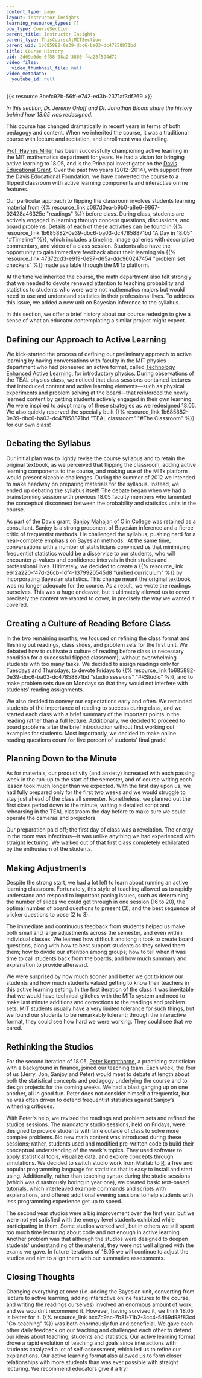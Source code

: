 ```yaml
---
content_type: page
layout: instructor_insights
learning_resource_types: []
ocw_type: CourseSection
parent_title: Instructor Insights
parent_type: ThisCourseAtMITSection
parent_uid: 1b685882-0e39-dbc6-ba03-dc47858871bd
title: Course History
uid: 2d69a0de-0f58-08a2-3880-f4a28f594d72
video_files:
  video_thumbnail_file: null
video_metadata:
  youtube_id: null
---
```


{{< resource 3befc92b-56ff-e742-ed3b-2371af3df269 >}}

_In this section, Dr. Jeremy Orloff and Dr. Jonathan Bloom share the history behind how 18.05 was redesigned._

This course has changed dramatically in recent years in terms of both pedagogy and content. When we inherited the course, it was a traditional course with lecture and recitation, and enrollment was dwindling.

[Prof. Haynes Miller](http://math.mit.edu/~hrm/) has been successfully championing active learning in the MIT mathematics department for years. He had a vision for bringing active learning to 18.05, and is the Principal Investigator on the [Davis Educational Grant](http://www.davisfoundations.org/site/educational.asp). Over the past two years (2012–2014), with support from the Davis Educational Foundation, we have converted the course to a flipped classroom with active learning components and interactive online features.

Our particular approach to flipping the classroom involves students learning material from {{% resource_link c087d0ea-b9b0-a8e6-9867-02428a46325e "readings" %}} before class. During class, students are actively engaged in learning through concept questions, discussions, and board problems. Details of each of these activities can be found in {{% resource_link 1b685882-0e39-dbc6-ba03-dc47858871bd "A Day in 18.05" "#Timeline" %}}, which includes a timeline, image galleries with descriptive commentary, and video of a class session. Students also have the opportunity to gain immediate feedback about their learning via {{% resource_link 47372cd3-e919-0e97-d65a-ddc960247454 "problem set checkers" %}} made available through the MITx platform.

At the time we inherited the course, the math department also felt strongly that we needed to devote renewed attention to teaching probability and statistics to students who were were not mathematics majors but would need to use and understand statistics in their professional lives. To address this issue, we added a new unit on Bayesian inference to the syllabus.

In this section, we offer a brief history about our course redesign to give a sense of what an educator contemplating a similar project might expect.

Defining our Approach to Active Learning
----------------------------------------

We kick-started the process of defining our preliminary approach to active learning by having conversations with faculty in the MIT physics department who had pioneered an active format, called [Technology Enhanced Active Learning](http://web.mit.edu/edtech/casestudies/teal.html), for introductory physics. During observations of the TEAL physics class, we noticed that class sessions contained lectures that introduced content and active learning elements—such as physical experiments and problem solving at the board—that reinforced the newly learned content by getting students actively engaged in their own learning. We were inspired to adopt many of these strategies as we redesigned 18.05. We also quickly reserved the specially built {{% resource_link 1b685882-0e39-dbc6-ba03-dc47858871bd "TEAL classroom" "#The Classroom" %}} for our own class!

Debating the Syllabus
---------------------

Our initial plan was to lightly revise the course syllabus and to retain the original textbook, as we perceived that flipping the classroom, adding active learning components to the course, and making use of the MITx platform would present sizeable challenges. During the summer of 2012 we intended to make headway on preparing materials for the syllabus. Instead, we ended up debating the syllabus itself! The debate began when we had a brainstorming session with previous 18.05 faculty members who lamented the conceptual disconnect between the probability and statistics units in the course.

As part of the Davis grant, [Sanjoy Mahajan](http://mit.edu/sanjoy/www/) of Olin College was retained as a consultant. Sanjoy is a strong proponent of Bayesian inference and a fierce critic of frequentist methods. He challenged the syllabus, pushing hard for a near-complete emphasis on Bayesian methods.  At the same time, conversations with a number of statisticians convinced us that minimizing frequentist statistics would be a disservice to our students, who will encounter _p_\-values and confidence intervals in their studies and professional lives. Ultimately, we decided to create a {{% resource_link e612a220-f47d-26cb-1df4-1379920545d8 "unified curriculum" %}} by incorporating Bayesian statistics. This change meant the original textbook was no longer adequate for the course. As a result, we wrote the readings ourselves. This was a huge endeavor, but it ultimately allowed us to cover precisely the content we wanted to cover, in precisely the way we wanted it covered.

Creating a Culture of Reading Before Class
------------------------------------------

In the two remaining months, we focused on refining the class format and fleshing out readings, class slides, and problem sets for the first unit. We debated how to cultivate a culture of reading before class (a necessary condition for a successful flipped classroom), without overwhelming students with too many tasks. We decided to assign readings only for Tuesdays and Thursdays, to devote Fridays to {{% resource_link 1b685882-0e39-dbc6-ba03-dc47858871bd "studio sessions" "#RStudio" %}}, and to make problem sets due on Mondays so that they would not interfere with students’ reading assignments.

We also decided to convey our expectations early and often. We reminded students of the importance of reading to success during class, and we started each class with a brief summary of the important points in the reading rather than a full lecture. Additionally, we decided to proceed to board problems after the brief introduction without first working out examples for students. Most importantly, we decided to make online reading questions count for five percent of students’ final grade!

Planning Down to the Minute
---------------------------

As for materials, our productivity (and anxiety) increased with each passing week in the run-up to the start of the semester, and of course writing each lesson took much longer than we expected. With the first day upon us, we had fully prepared only for the first two weeks and we would struggle to stay just ahead of the class all semester. Nonetheless, we planned out the first class period down to the minute, writing a detailed script and rehearsing in the TEAL classroom the day before to make sure we could operate the cameras and projectors.

Our preparation paid off; the first day of class was a revelation. The energy in the room was infectious—it was unlike anything we had experienced with straight lecturing. We walked out of that first class completely exhilarated by the enthusiasm of the students.

Making Adjustments
------------------

Despite the strong start, we had a lot left to learn about running an active learning classroom. Fortunately, this style of teaching allowed us to rapidly understand and respond to important pacing issues, such as determining the number of slides we could get through in one session (16 to 20), the optimal number of board questions to present (3), and the best sequence of clicker questions to pose (2 to 3).

The immediate and continuous feedback from students helped us make both small and large adjustments across the semester, and even within individual classes. We learned how difficult and long it took to create board questions, along with how to best support students as they solved them them; how to divide our attention among groups; how to tell when it was time to call students back from the boards; and how much summary and explanation to provide afterward.

We were surprised by how much sooner and better we got to know our students and how much students valued getting to know their teachers in this active learning setting. In the first iteration of the class it was inevitable that we would have technical glitches with the MITx system and need to make last minute additions and corrections to the readings and problem sets. MIT students usually have a very limited tolerance for such things, but we found our students to be remarkably tolerant; through the interactive format, they could see how hard we were working. They could see that we cared.

Rethinking the Studios
----------------------

For the second iteration of 18.05, [Peter Kempthorne](http://math.mit.edu/directory/profile.php?pid=1521), a practicing statistician with a background in finance, joined our teaching team. Each week, the four of us (Jerry, Jon, Sanjoy and Peter) would meet to debate at length about both the statistical concepts and pedagogy underlying the course and to design projects for the coming weeks. We had a blast ganging up on one another, all in good fun. Peter does not consider himself a frequentist, but he was often driven to defend frequentist statistics against Sanjoy’s withering critiques.

With Peter's help, we revised the readings and problem sets and refined the studios sessions. The mandatory studio sessions, held on Fridays, were designed to provide students with time outside of class to solve more complex problems. No new math content was introduced during these sessions; rather, students used and modified pre-written code to build their conceptual understanding of the week's topics. They used software to apply statistical tools, visualize data, and explore concepts through simulations. We decided to switch studio work from Matlab to [R](http://www.r-project.org), a free and popular programming language for statistics that is easy to install and start using. Additionally, rather than teaching syntax during the studio sessions (which was disastrously boring in year one), we created basic text-based [tutorials](/ans7870/18/18.05/s14/html/r-tut-forloop.html), which interleaved example commands and scripts with explanations, and offered additional evening sessions to help students with less programming experience get up to speed. 

The second year studios were a big improvement over the first year, but we were not yet satisfied with the energy level students exhibited while participating in them. Some studios worked well, but in others we still spent too much time lecturing about code and not enough in active learning. Another problem was that although the studios were designed to deepen students' understanding of the material, they were not well aligned with the exams we gave. In future iterations of 18.05 we will continue to adjust the studios and aim to align them with our summative assessments.

Closing Thoughts
----------------

Changing everything at once (i.e. adding the Bayesian unit, converting from lecture to active learning, adding interactive online features to the course, and writing the readings ourselves) involved an enormous amount of work, and we wouldn't recommend it. However, having survived it, we think 18.05 is better for it. {{% resource_link bcc7c9ac-7b81-71b2-3cc4-5d69d98f83cd "Co-teaching" %}} was both enormously fun and beneficial. We gave each other daily feedback on our teaching and challenged each other to defend our ideas about teaching, students and statistics. Our active learning format drove a rapid evolution of teaching and goals since interactions with students catalyzed a lot of self-assessment, which led us to refine our explanations. Our active learning format also allowed us to form closer relationships with more students than was ever possible with straight lecturing. We recommend educators give it a try!